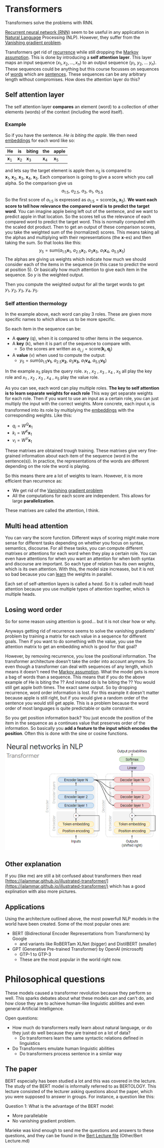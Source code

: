 # Transformers 

Transformers solve the problems with RNN.

[Recurrent neural network (RNN)](Recurrent%20neural%20network%20(RNN).md) seem to be useful in any application in [Natural Language](../Languages/Natural%20languages.md) Processing (NLP). However, they suffer from the [Vanishing gradient problem](Vanishing%20gradient%20problem.md).  

Transformers get rid of [recurrence](Recurrence.md) while still dropping the [Markov assumption](Markov%20assumption.md). This is done by introducing a **self attention layer**. This layer maps an input sequence $(x_{1}, x_{2}, ..., x_{n})$ to an output sequence ($y_1$, $y_2$, ... $y_n$). These sequences could be anything but this course focusses on sequences of [words](../Data/Words.md) which are [sentences](../Data/Sentences.md). These sequences can be any arbitrary length without compromises. How does the attention layer do this?

## Self attention layer
The self attention layer **compares** an element (word) to a collection of other elements (words) of the context (including the word itself).

### Example
So if you have the sentence. *He is biting the apple*. We then need [embeddings](../Semantic-Similarity/Embeddings.md) for each word like so:

| He      | is      | biting | the   | apple |
| ------- | ------- | ------ | ----- | ----- |
| $\mathbf{x}_{1}$ | $\mathbf{x}_{2}$ | $\mathbf{x}_3$  | $\mathbf{x}_4$ | $\mathbf{x}_5$ |

and lets say the target element is apple then $x_{5}$ is compared to $\mathbf{x}_{1},~\mathbf{x}_{2},~\mathbf{x}_{3},~\mathbf{x}_{4},~\mathbf{x}_{5}$. Each comparison is going to give a score which you call alpha. So the comparison give us $$a_{1.5},~a_{2.5},~a_{3},~a_{1},~a_{5.5}$$
So the first score of $a_{1.5}$ is expressed as $a_{1.5} = \text{score}(\mathbf{x}_{1}, \mathbf{x}_{5})$. **We want each score to tell how relevance the compared word is to predict the target word**. You can imagine apple being left out of the sentence, and we want to predict apple in that location. So the scores tell us the relevance of each compared word to predict the target word. This is normally computed with the scaled dot product. Then to get an output of these comparison scores, you take the weighted sum of the (normalized) scores. This means taking all the alphas and multiplying with their representations (the $\mathbf{x}$-es) and then taking the sum. So that looks like this: $$y_{5} = \text{sum}(a_{1.5}\mathbf{x}_1,~a_{2.5}\mathbf{x}_{2},~a_{3}\mathbf{x}_{3},~a_{1}\mathbf{x}_{4},~a_{5.5}\mathbf{x}_{5})$$
The alphas are giving us weights which indicate how much we should consider each of the items in the sequence (in this case to predict the word at position 5). Or basically how much attention to give each item in the sequence. So $y$ is the weighted output. 

Then you compute the weighted output for all the target words to get $y_{1},~y_{2},~y_{3},~y_{4},~y_{5}$. 


### Self attention thermology
In the example above, each word can play 3 roles. These are given more specific names to which allows us to be more specific. 

So each item in the sequence can be:
- A **query** (q), when it is compared to other items in the sequence. 
- A **key** (k), when it is part of the sequence to compare with. 
	- So the scores are written as $a_{i,j} = \text{score}(\mathbf{k}_{i},\mathbf{q}_{j})$
- A **value** (v) when used to compute the output:
	- $y_{5} = sum(a_{1.5}\mathbf{v_1},~a_{2.5}\mathbf{v_{2}},~a_{3}\mathbf{v_{3}},~a_{1}\mathbf{v_{4}},~a_{5.5}\mathbf{v_{5}})$

In the example $x_{5}$ plays the query role.  $x_{1}$ , $x_{2}$ , $x_3$  , $x_4$  , $x_5$ all play the key role and  $x_{1}$ , $x_{2}$ , $x_3$  , $x_4$  , $x_5$ play the value role. 

As you can see, each word can play multiple roles. **The key to self attention is to learn separate weights for each role** This way get separate weights for each role. Then if you want to use an input as a certain role, you can just multiply the input with the correct weights. More concrete, each input $x_i$ is transformed into its role by multiplying the [embeddings](../Semantic-Similarity/Embeddings.md) with the corresponding weights. Like this:

- $q_{i}=W^Q\mathbf{x}_1$
- $k_{i}=W^K\mathbf{x}_1$
- $v_{i}=W^V\mathbf{x}_1$

These matrixes are obtained trough training. These matrixes give very fine-grained information about each item of the sequence (word in the sentence(s)). In practice, the representations of the words are different depending on the role the word is playing. 

So this means there are a lot of weights to learn. However, it is more efficient than recurrence as: 
- We get rid of the [Vanishing gradient problem](Vanishing%20gradient%20problem.md) 
- All the computations for each score are independent. This allows for large **parallelization**.

These matrixes are called the attention, I think. 

## Multi head attention 
You can vary the score function. Different ways of scoring might make more sense for different tasks depending on whether you focus on syntax, semantics, discourse. For all these tasks, you can compute different matrixes or attentions for each word when they play a certain role. You can even have attentions for when you want an attention for when both syntax and discourse are important. So each type of relation has its own weights, which is its own attention. With this, the model size increases, but it is not so bad because you can [learn](../Other/Learning.md) the weights in parallel. 

Each set of self-attention layers is called a *head*. So it is called multi head attention because you use multiple types of attention together, which is multiple heads.

## Losing word order
So for some reason using attention is good... but it is not clear how or why. 

Anyways getting rid of recurrence seems to solve the vanishing gradients' problem by training a matrix for each value in a sequence for different goals. Then if you want to do something with the value, you use the attention matrix to get an embedding which is good for that goal? 

However, by removing recurrence, you lose the positional information. The transformer architecture doesn't take the order into account anymore. So even though a transformer can deal with sequences of any length, which means it doesn't need the [Markov assumption](Markov%20assumption.md). What the model gets is more a bag of words than a sequence. This means that if you do the above example of He is biting the ?? And instead do Is he biting the ?? You would still get apple both times. The exact same output. So by dropping recurrence, word order information is lost. For this example it doesn't matter because apple is still right, but if you would give a random order of the sentence you would still get apple. This is a problem because the word order of most languages is quite predictable or quite constraint.

So you get position information back?  You just encode the position of the item in the sequence as a continues value that preserves order of the information. So basically you **add a feature to the input which encodes the position**. Often this is done with the sine or cosine functions. 

![Transformer slide from the guest lecture](../images/Pasted%20image%2020220605011623.png)

## Other explanation 
If you (like me) are still a bit confused about transformers then read [https://jalammar.github.io/illustrated-transformer/](https://jalammar.github.io/illustrated-transformer/) which has a good explination with also more pictures. 

## Applications 
Using the architecture outlined above, the most powerfull NLP models in the world have been created. Some of the most popular ones are:
- BERT (Bidirectional Encoder Representations from Transformers) by Google
	- and variants like RoBERTam XLNet (bigger) and DistilBERT (smaller)
- GPT (Generative Pre-trained Transformer) by OpenAI (microsoft) 
	- GTP-1 to GTP-3 
	- These are the most popular in the world right now.


# Philosophical questions 
These models caused a transformer revolution because they perform so well. This sparks debates about what these models can and can't do, and how close they are to achieve human-like linguistic abilities and even general Artificial Intelligence. 

Open questions:
- How much do transformers really learn about natural language, or do they just do well because they are trained on a lot of data?
	- Do transformers learn the same syntactic relations defined in linguistics 
- Do Transformers emulate human linguistic abilities 
	- Do transformers process sentence in a similar way


## The paper
BERT especially has been studied a lot and this was covered in the lecture. The study of the BERT model is informally referred to as BERTOLOGY. This lecture consisted of the lecturer asking questions about the paper, which you were supposed to answer in groups. For instance, a question like this: 

Question 1: What is the advantage of the BERT model:
- More parallelable 
- No vanishing gradient problem. 

Marieke was kind enough to send me the questions and answers to these questions, and they can be found in the [Bert Lecture file](../Other/Bert%20Lecture.md) (Other/Bert Lecture.md)


